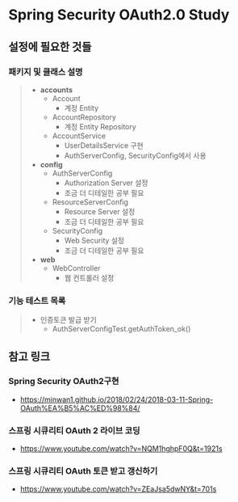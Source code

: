 # Spring Security OAuth2.0 Study

## 설정에 필요한 것들

### 패키지 및 클래스 설명
>   * **accounts**
>       * Account
>           * 계정 Entity 
>       * AccountRepository
>           * 계정 Entity Repository
>       * AccountService
>           * UserDetailsService 구현
>           * AuthServerConfig, SecurityConfig에서 사용
>   * **config**
>       * AuthServerConfig
>           * Authorization Server 설정
>           * 조금 더 디테일한 공부 필요
>       * ResourceServerConfig
>           * Resource Server 설정
>           * 조금 더 디테일한 공부 필요
>       * SecurityConfig
>           * Web Security 설정
>           * 조금 더 디테일한 공부 필요
>   * **web**
>       * WebController
>           * 웹 컨트롤러 설정

### 기능 테스트 목록
>   * 인증토큰 발급 받기
>       * AuthServerConfigTest.getAuthToken_ok()


## 참고 링크
### Spring Security OAuth2구현
- https://minwan1.github.io/2018/02/24/2018-03-11-Spring-OAuth%EA%B5%AC%ED%98%84/

### 스프링 시큐리티 OAuth 2 라이브 코딩
- https://www.youtube.com/watch?v=NQM1hghpF0Q&t=1921s

### 스프링 시큐리티 OAuth 토큰 받고 갱신하기
- https://www.youtube.com/watch?v=ZEaJsa5dwNY&t=701s
